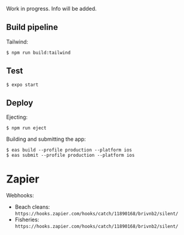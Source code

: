 
Work in progress. Info will be added.

## Build pipeline

Tailwind:
```
$ npm run build:tailwind
```

## Test

```
$ expo start
```

## Deploy

Ejecting:
```
$ npm run eject
```

Building and submitting the app:
```
$ eas build --profile production --platform ios
$ eas submit --profile production --platform ios
```

# Zapier

Webhooks:

* Beach cleans: `https://hooks.zapier.com/hooks/catch/11890168/brivnb2/silent/`
* Fisheries: `https://hooks.zapier.com/hooks/catch/11890168/brivnb2/silent/`
